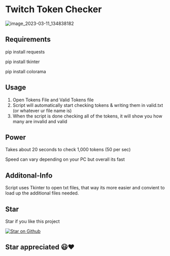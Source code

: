 # Twitch Token Checker


![image_2023-03-11_134838182](https://user-images.githubusercontent.com/126424282/224512937-ae8fc28b-55fc-4f44-bdf1-3c6e67775f96.png)


## Requirements

pip install requests

pip install tkinter

pip install colorama

## Usage

1) Open Tokens File and Valid Tokens file
2) Script will automatically start checking tokens & writing them in valid.txt (or whatever ur file name is)
3) When the script is done checking all of the tokens, it will show you how many are invalid and valid

## Power

Takes about 20 seconds to check 1,000 tokens (50 per sec)

Speed can vary depending on your PC but overall its fast

## Additonal-Info

Script uses Tkinter to open txt files, that way its more easier and convient to load up the additional files needed.

## Star

Star if you like this project

[![Star on Github](https://img.shields.io/github/stars/<your-username>/<your-repo-name>?style=social)](https://github.com/<your-username>/<your-repo-name>/stargazers)

## Star appreciated 😃❤️ 
